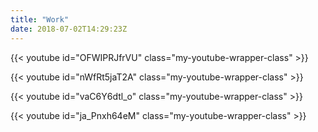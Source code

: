 ```yaml
---
title: "Work"
date: 2018-07-02T14:29:23Z
---
```



{{< youtube  id="OFWIPRJfrVU"  class="my-youtube-wrapper-class" >}}

{{< youtube  id="nWfRt5jaT2A"  class="my-youtube-wrapper-class" >}}

{{< youtube  id="vaC6Y6dtl_o"  class="my-youtube-wrapper-class" >}}

{{< youtube  id="ja_Pnxh64eM"  class="my-youtube-wrapper-class" >}}
